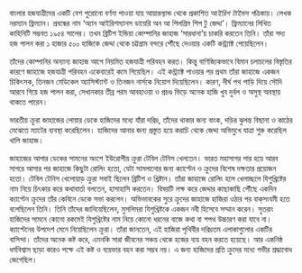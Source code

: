 বাংলার হজযাত্রীদের একটি বেশ পুরোনো বর্ণনা পাওয়া যায় আয়ারল্যান্ড থেকে প্রকাশিত আ*ইরিশ টাইমস প*ত্রিকায়। লেখক নরম্যান ফ্রিম্যান। প্রবন্ধের নাম ‘অ্যান আইরিশম্যানস ডায়েরি অন আ পিলগ্রিম শিপ টু জেদ্দা’। ফ্রিম্যানের লিখিত কাহিনিটি সম্ভবত ১৯৫৪ সালের। তখন ব্রিটিশ ইন্ডিয়া কোম্পানির জাহাজ ‘সারধানা’য় চাকরি করতেন তিনি। তাঁরা সদ্য হজ পালন করা ১ হাজার ৫০০ হাজিকে জেদ্দা থেকে চট্টগ্রাম বন্দরে পৌঁছে দেওয়ার একটি কন্ট্র্যাক্ট পেয়েছিলেন।

তাঁদের কোম্পানির অন্যান্য জাহাজ আগে নিয়মিত হজযাত্রী পরিবহন করত। কিন্তু বাণিজ্যিকভাবে বিমান চলাচলের বিস্তৃতির কারণে জাহাজে হজযাত্রী পরিবহন একেবারেই কমে গিয়েছিল। এই কন্ট্র্যাক্ট পাওয়ার পর প্রথম তাঁরা জাহাজে একজন চিকিৎসক, তিনজন মেডিকেল অ্যাসিস্ট্যান্ট ও তিনজন নার্সকে নিয়োগ দিয়েছিলেন। কারণ, দীর্ঘ পথ পাড়ি দিয়ে সৌদি আরবে গিয়ে হজ পালন করা, সেখানকার তীব্র গরম আবহাওয়া ও প্রচণ্ড ভিড়ে অনেক হাজি খুব দুর্বল ও অসুস্থ অবস্থায় থাকতে পারেন।

ভারতীয় ক্রুরা জাহাজের লোয়ার ডেকে হাজিদের মধ্যে যাঁরা দরিদ্র, তাঁদের থাকার জন্য বাংক, দড়ির ঝুলন্ত বিছানা ও কাঠের মেঝেতে ম্যাটের ব্যবস্থা করেছিলেন। হাজিদের আনার জন্য প্রস্তুত হয়ে করাচি থেকে জেদ্দা অভিমুখে যাত্রা শুরু করেছিল খালি জাহাজ।

জাহাজের আপার ডেকের সামনের অংশে ইউরোপীয় ক্রুরা টেবিল টেনিস খেলতেন। ভারত মহাসাগর পার হয়ে আরব সাগরে আসার পর জাহাজে কিছুটা রোলিং হতো, যেটা সামলানোর জন্য ক্যাপ্টেন ও ক্রুদের বিশেষ দক্ষতার প্রয়োজন হতো। টেবিল টেনিস খেলোয়াড় ক্রুরা সবাই ছিলেন ব্রিটিশ ও খ্রিষ্টান। তাঁরা জাহাজে রোলিং হলে খেলাচ্ছলে যিশুখ্রিষ্টের নাম নিয়ে চিৎকার করে কথাবার্তা বলতেন, হাসাহাসি করতেন। বিষয়টি লক্ষ করে জেদ্দার কাছাকাছি পৌঁছে একদিন ক্যাপ্টেন ক্রুদের তাঁর কেবিনে ডেকে সভা করলেন। অভিভাবকের সুরে ক্রুদের জাহাজে হাজিরা ওঠার পর বাক্​সংযমী হতে বলেছিলেন তিনি। তিনি তাঁদের জানিয়েছিলেন, মুসলিমরা যিশুখ্রিষ্টকে একজন নবী হিসেবে সম্মান করেন। সুতরাং হাজিদের সামনে কোনো রকমেই যিশুখ্রিষ্টের নাম নিয়ে কোনো ধরনের বাজে কথা বা শপথ উচ্চারণ করা যাবে না। ক্যাপ্টেনের উপদেশ মেনে নিয়েছিলেন ক্রুরা। তাঁরা জানতেন, এই হাজিরা পৃথিবীর দরিদ্রতম এলাকাগুলোর একটির বাসিন্দা। তাঁদের অনেক কষ্ট করে, এমনকি সারা জীবনের সঞ্চয় থেকে হজের ব্যয় বহন করতে হয়েছে। আর একনিষ্ঠ ধর্মবিশ্বাস ছাড়া কারও পক্ষে এই কষ্ট ও ব্যয়ভার বহন করা সম্ভব নয়। এ জন্য হাজিদের প্রতি ক্রুদের মধ্যে গভীর শ্রদ্ধাবোধ জেগেছিল।

